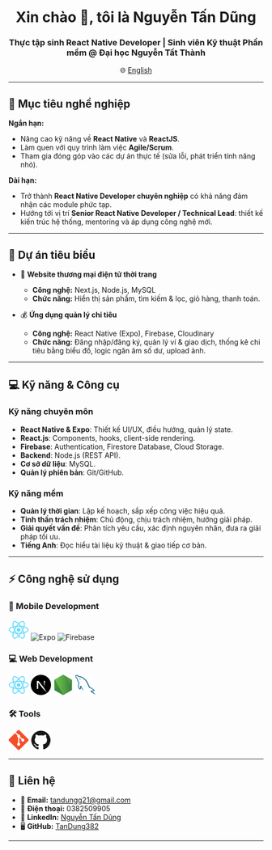 <h1 align="center">Xin chào 👋, tôi là Nguyễn Tấn Dũng</h1>
<h3 align="center">Thực tập sinh React Native Developer | Sinh viên Kỹ thuật Phần mềm @ Đại học Nguyễn Tất Thành</h3>

<p align="center">
  🌐 <a href="./README-en.md">English</a>
</p>

---

## 🎯 Mục tiêu nghề nghiệp  

**Ngắn hạn:**  
- Nâng cao kỹ năng về **React Native** và **ReactJS**.  
- Làm quen với quy trình làm việc **Agile/Scrum**.  
- Tham gia đóng góp vào các dự án thực tế (sửa lỗi, phát triển tính năng nhỏ).  

**Dài hạn:**  
- Trở thành **React Native Developer chuyên nghiệp** có khả năng đảm nhận các module phức tạp.  
- Hướng tới vị trí **Senior React Native Developer / Technical Lead**: thiết kế kiến trúc hệ thống, mentoring và áp dụng công nghệ mới.  

---

## 📂 Dự án tiêu biểu  

- 📱 **Website thương mại điện tử thời trang**  
  - **Công nghệ:** Next.js, Node.js, MySQL  
  - **Chức năng:** Hiển thị sản phẩm, tìm kiếm & lọc, giỏ hàng, thanh toán.  

- 💰 **Ứng dụng quản lý chi tiêu**  
  - **Công nghệ:** React Native (Expo), Firebase, Cloudinary  
  - **Chức năng:** Đăng nhập/đăng ký, quản lý ví & giao dịch, thống kê chi tiêu bằng biểu đồ, logic ngăn âm số dư, upload ảnh.  

---

## 💻 Kỹ năng & Công cụ  

### Kỹ năng chuyên môn  
- **React Native & Expo**: Thiết kế UI/UX, điều hướng, quản lý state.  
- **React.js**: Components, hooks, client-side rendering.  
- **Firebase**: Authentication, Firestore Database, Cloud Storage.  
- **Backend**: Node.js (REST API).  
- **Cơ sở dữ liệu**: MySQL.  
- **Quản lý phiên bản**: Git/GitHub.  

### Kỹ năng mềm  
- **Quản lý thời gian**: Lập kế hoạch, sắp xếp công việc hiệu quả.  
- **Tinh thần trách nhiệm**: Chủ động, chịu trách nhiệm, hướng giải pháp.  
- **Giải quyết vấn đề**: Phân tích yêu cầu, xác định nguyên nhân, đưa ra giải pháp tối ưu.  
- **Tiếng Anh**: Đọc hiểu tài liệu kỹ thuật & giao tiếp cơ bản.  

---

## ⚡ Công nghệ sử dụng  

<h3>📱 Mobile Development</h3>
<p align="left">
  <img src="https://raw.githubusercontent.com/devicons/devicon/master/icons/react/react-original.svg" alt="React Native" width="40" height="40"/>
  <img src="https://avatars.githubusercontent.com/u/12504344?s=200&v=4" alt="Expo" width="40" height="40"/>
  <img src="https://www.vectorlogo.zone/logos/firebase/firebase-icon.svg" alt="Firebase" width="40" height="40"/>
</p>

<h3>💻 Web Development</h3>
<p align="left">
  <img src="https://raw.githubusercontent.com/devicons/devicon/master/icons/react/react-original.svg" alt="React" width="40" height="40"/>
  <img src="https://raw.githubusercontent.com/devicons/devicon/master/icons/nextjs/nextjs-original.svg" alt="Next.js" width="40" height="40"/>
  <img src="https://raw.githubusercontent.com/devicons/devicon/master/icons/nodejs/nodejs-original.svg" alt="Node.js" width="40" height="40"/>
  <img src="https://raw.githubusercontent.com/devicons/devicon/master/icons/mysql/mysql-original.svg" alt="MySQL" width="40" height="40"/>
</p>

<h3>🛠️ Tools</h3>
<p align="left">
  <img src="https://raw.githubusercontent.com/devicons/devicon/master/icons/git/git-original.svg" alt="Git" width="40" height="40"/>
  <img src="https://raw.githubusercontent.com/devicons/devicon/master/icons/github/github-original.svg" alt="GitHub" width="40" height="40"/>
</p>


---

## 💬 Liên hệ  

- 📧 **Email:** [tandungg21@gmail.com](mailto:tandungg21@gmail.com)  
- 📱 **Điện thoại:** 0382509905  
- 💼 **LinkedIn:** [Nguyễn Tấn Dũng](https://www.linkedin.com/in/nguyen-tan-dung-8a26b9385/)  
- 🖥️ **GitHub:** [TanDung382](https://github.com/TanDung382)  

---
